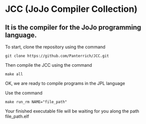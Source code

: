 # JCC (JoJo Compiler Collection)

## It is the compiler for the JoJo programming language.

To start, clone the repository using the command

```
git clone https://github.com/Panterrich/JCC.git
```

Then compile the JCC using the command

```
make all
```
OK, we are ready to compile programs in the JPL language

Use the command

```
make run_rm NAME="file_path"
```

Your finished executable file will be waiting for you along the path file_path.elf
